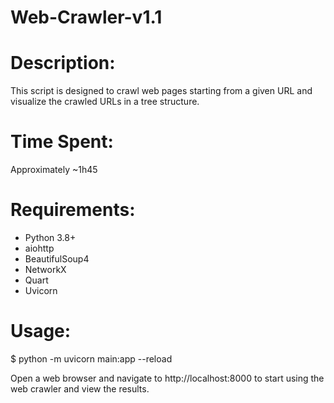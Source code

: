 # Web-Crawler-v1.1

# Description:
This script is designed to crawl web pages starting from a given URL 
and visualize the crawled URLs in a tree structure.

# Time Spent:
Approximately ~1h45

# Requirements:
- Python 3.8+
- aiohttp
- BeautifulSoup4
- NetworkX
- Quart
- Uvicorn

# Usage:
$ python -m uvicorn main:app --reload

Open a web browser and navigate to http://localhost:8000
to start using the web crawler and view the results.
